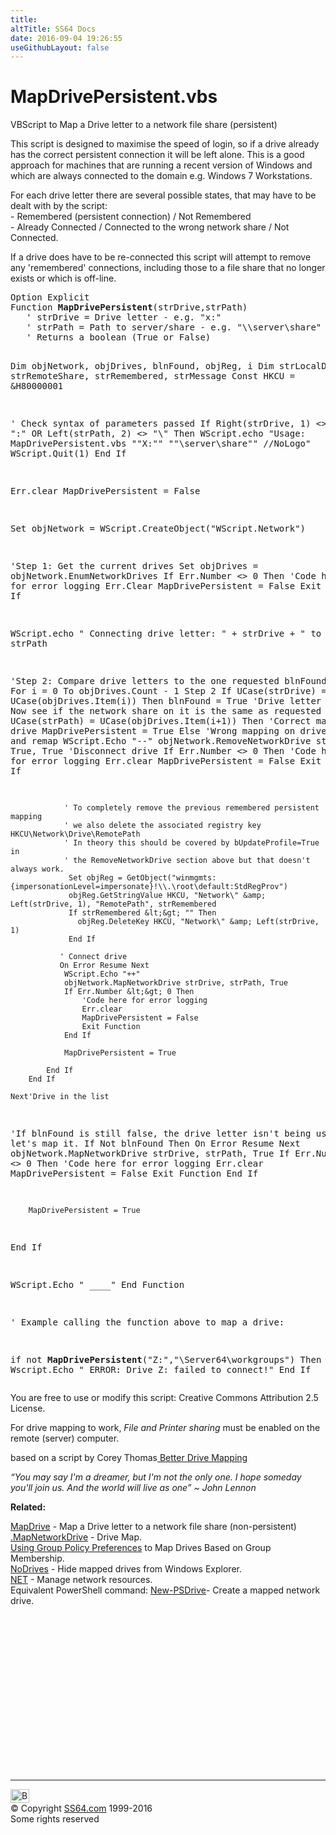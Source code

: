 ```yaml
---
title:
altTitle: SS64 Docs
date: 2016-09-04 19:26:55
useGithubLayout: false
---
```

<!-- #BeginLibraryItem "/Library/head_vbsyntax.lbi" --><!-- #EndLibraryItem --><h1>MapDrivePersistent.vbs</h1> 
<p>VBScript to Map a Drive letter to a network file share (persistent)</p>
<p>This script is designed to maximise the speed of login, so if a drive  already has the correct persistent connection it will be left alone. This is a good approach for machines that are running a recent version of Windows and which are always connected to the domain e.g. Windows 7 Workstations.</p>
<p>For each drive letter there are several possible states, that may have to be dealt with by the script: <br>
- Remembered (persistent connection) / Not Remembered<br>
- Already Connected / Connected to the wrong network share / Not Connected.</p>
<p> If a drive does have to be re-connected this script will attempt to remove any  'remembered' connections, including those to a file share that no longer exists or which is off-line.</p>
<pre>Option Explicit
Function <b>MapDrivePersistent</b>(strDrive,strPath)
   ' strDrive = Drive letter - e.g. "x:"
   ' strPath = Path to server/share - e.g. "\\server\share"
   ' Returns a boolean (True or False)

   Dim objNetwork, objDrives, blnFound, objReg, i
   Dim strLocalDrive, strRemoteShare, strRemembered, strMessage
   Const HKCU = &amp;H80000001

   ' Check syntax of parameters passed
   If Right(strDrive, 1) &lt;&gt; ":" OR Left(strPath, 2) &lt;&gt; "\\" Then
      WScript.echo "Usage: MapDrivePersistent.vbs ""X:"" ""\\server\share"" //NoLogo"
     WScript.Quit(1)
   End If

   Err.clear
   MapDrivePersistent = False

   Set objNetwork = WScript.CreateObject("WScript.Network")

   'Step 1: Get the current drives
   Set objDrives = objNetwork.EnumNetworkDrives
   If Err.Number &lt;&gt; 0 Then
        'Code here for error logging
        Err.Clear
        MapDrivePersistent = False
        Exit Function 
   End If

   WScript.echo "   Connecting drive letter: " + strDrive + " to " + strPath
    
   'Step 2: Compare drive letters to the one requested
   blnFound = False
   For i = 0 To objDrives.Count - 1 Step 2
        If UCase(strDrive) = UCase(objDrives.Item(i)) Then
            blnFound = True
            'Drive letter was found.  Now see if the network share on it is the same as requested
            If UCase(strPath) = UCase(objDrives.Item(i+1)) Then
                'Correct mapping on the drive
                MapDrivePersistent = True
            Else
                'Wrong mapping on drive.  Disconnect and remap
                WScript.Echo "--"
                objNetwork.RemoveNetworkDrive strDrive, True, True 'Disconnect drive
                If Err.Number &lt;&gt; 0 Then
                    'Code here for error logging
                    Err.clear
                    MapDrivePersistent = False
                    Exit Function
                End If

                ' To completely remove the previous remembered persistent mapping
                ' we also delete the associated registry key HKCU\Network\Drive\RemotePath
                ' In theory this should be covered by bUpdateProfile=True in
                ' the RemoveNetworkDrive section above but that doesn't always work.
                 Set objReg = GetObject("winmgmts:{impersonationLevel=impersonate}!\\.\root\default:StdRegProv")
                 objReg.GetStringValue HKCU, "Network\" &amp; Left(strDrive, 1), "RemotePath", strRemembered
                 If strRemembered &lt;&gt; "" Then
                   objReg.DeleteKey HKCU, "Network\" &amp; Left(strDrive, 1)
                 End If

               ' Connect drive
               On Error Resume Next
                WScript.Echo "++"
                objNetwork.MapNetworkDrive strDrive, strPath, True 
                If Err.Number &lt;&gt; 0 Then
                    'Code here for error logging
                    Err.clear
                    MapDrivePersistent = False
                    Exit Function 
                End If

                MapDrivePersistent = True
                
            End If
        End If
        
    Next'Drive in the list
    
   'If blnFound is still false, the drive letter isn't being used.  So let's map it.
   If Not blnFound Then
        On Error Resume Next
        objNetwork.MapNetworkDrive strDrive, strPath, True
        If Err.Number &lt;&gt; 0 Then
            'Code here for error logging
            Err.clear
            MapDrivePersistent = False
            Exit Function 
        End If

        MapDrivePersistent = True
   End If

   WScript.Echo "   ____"
End Function


' Example calling the function above to map a drive:

if not <b>MapDrivePersistent</b>("Z:","\\Server64\workgroups") Then
    Wscript.Echo "   ERROR: Drive Z: failed to connect!"
End If</pre>
<p> You are free to use or modify this script: Creative Commons Attribution 2.5 License.</p>
<p>For drive mapping to work, <i>File and Printer sharing</i> must  be enabled on the remote (server) computer.</p>
<p>based on a script by Corey Thomas<a href="http://vbscripter.blogspot.co.uk/2008/03/better-drive-mapping.html"> Better Drive Mapping</a></p>
<p class="quote"><i>“You may say I'm a dreamer, but I'm not the only one. I hope someday you'll join us. And the world will live as one” ~ John Lennon</i></p>
<p><b>Related:</b></p>
<p><a href="syntax-mapdrive.html">MapDrive</a> - Map a Drive letter to a network file share (non-persistent)<br>
<a href="mapnetworkdrive.html">.MapNetworkDrive</a> - Drive Map.<br>
<a href="http://blogs.technet.com/b/askds/archive/2009/01/07/using-group-policy-preferences-to-map-drives-based-on-group-membership.aspx">Using Group Policy Preferences</a> to Map Drives Based on Group Membership.<br>
<a href="../nt/syntax-nodrives.html">NoDrives</a> - Hide mapped drives from Windows Explorer.<br>
<a href="../nt/net.html">NET</a> - Manage network resources.<br>
Equivalent PowerShell command: <a href="../ps/new-psdrive.html">New-PSDrive</a>- Create a  mapped network drive.</p><!-- #BeginLibraryItem "/Library/foot_vb.lbi" --><p>
<!-- VB300 -->
<ins class="adsbygoogle" style="display:inline-block;width:300px;height:250px" data-ad-client="ca-pub-6140977852749469" data-ad-slot="1683739502"></ins>
<script>
(adsbygoogle = window.adsbygoogle || []).push({});
</script></p>
<hr>
<div id="bl" class="footer"><a href="syntax-mapdrivepersistent.html#"><img src="../images/top.png" width="30" height="22" alt="Back to the Top"></a></div>
<div id="br" class="footer, tagline">© Copyright <a href="../index.html">SS64.com</a> 1999-2016<br>
Some rights reserved</div><!-- #EndLibraryItem -->

